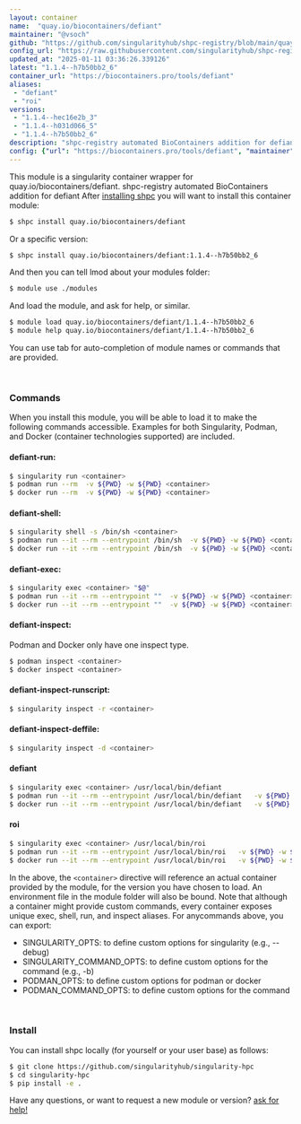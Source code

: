 ```yaml
---
layout: container
name:  "quay.io/biocontainers/defiant"
maintainer: "@vsoch"
github: "https://github.com/singularityhub/shpc-registry/blob/main/quay.io/biocontainers/defiant/container.yaml"
config_url: "https://raw.githubusercontent.com/singularityhub/shpc-registry/main/quay.io/biocontainers/defiant/container.yaml"
updated_at: "2025-01-11 03:36:26.339126"
latest: "1.1.4--h7b50bb2_6"
container_url: "https://biocontainers.pro/tools/defiant"
aliases:
 - "defiant"
 - "roi"
versions:
 - "1.1.4--hec16e2b_3"
 - "1.1.4--h031d066_5"
 - "1.1.4--h7b50bb2_6"
description: "shpc-registry automated BioContainers addition for defiant"
config: {"url": "https://biocontainers.pro/tools/defiant", "maintainer": "@vsoch", "description": "shpc-registry automated BioContainers addition for defiant", "latest": {"1.1.4--h7b50bb2_6": "sha256:6d45a7d5188aa2a195068fdf043496d631d96a6ad01adbe819a45b8ddfd85d7b"}, "tags": {"1.1.4--hec16e2b_3": "sha256:6c2b5f1d6afac379a6ca33dee5b9d87cbb8b1418a3a481f5ccd069e1f9769f5e", "1.1.4--h031d066_5": "sha256:0f621cb5bbcaf9dc603f867464602093a26962d7a1ed61aa5ba365c0d54f8ac0", "1.1.4--h7b50bb2_6": "sha256:6d45a7d5188aa2a195068fdf043496d631d96a6ad01adbe819a45b8ddfd85d7b"}, "docker": "quay.io/biocontainers/defiant", "aliases": {"defiant": "/usr/local/bin/defiant", "roi": "/usr/local/bin/roi"}}
---
```


This module is a singularity container wrapper for quay.io/biocontainers/defiant.
shpc-registry automated BioContainers addition for defiant
After [installing shpc](#install) you will want to install this container module:


```bash
$ shpc install quay.io/biocontainers/defiant
```

Or a specific version:

```bash
$ shpc install quay.io/biocontainers/defiant:1.1.4--h7b50bb2_6
```

And then you can tell lmod about your modules folder:

```bash
$ module use ./modules
```

And load the module, and ask for help, or similar.

```bash
$ module load quay.io/biocontainers/defiant/1.1.4--h7b50bb2_6
$ module help quay.io/biocontainers/defiant/1.1.4--h7b50bb2_6
```

You can use tab for auto-completion of module names or commands that are provided.

<br>

### Commands

When you install this module, you will be able to load it to make the following commands accessible.
Examples for both Singularity, Podman, and Docker (container technologies supported) are included.

#### defiant-run:

```bash
$ singularity run <container>
$ podman run --rm  -v ${PWD} -w ${PWD} <container>
$ docker run --rm  -v ${PWD} -w ${PWD} <container>
```

#### defiant-shell:

```bash
$ singularity shell -s /bin/sh <container>
$ podman run --it --rm --entrypoint /bin/sh  -v ${PWD} -w ${PWD} <container>
$ docker run --it --rm --entrypoint /bin/sh  -v ${PWD} -w ${PWD} <container>
```

#### defiant-exec:

```bash
$ singularity exec <container> "$@"
$ podman run --it --rm --entrypoint ""  -v ${PWD} -w ${PWD} <container> "$@"
$ docker run --it --rm --entrypoint ""  -v ${PWD} -w ${PWD} <container> "$@"
```

#### defiant-inspect:

Podman and Docker only have one inspect type.

```bash
$ podman inspect <container>
$ docker inspect <container>
```

#### defiant-inspect-runscript:

```bash
$ singularity inspect -r <container>
```

#### defiant-inspect-deffile:

```bash
$ singularity inspect -d <container>
```


#### defiant

```bash
$ singularity exec <container> /usr/local/bin/defiant
$ podman run --it --rm --entrypoint /usr/local/bin/defiant   -v ${PWD} -w ${PWD} <container> -c " $@"
$ docker run --it --rm --entrypoint /usr/local/bin/defiant   -v ${PWD} -w ${PWD} <container> -c " $@"
```


#### roi

```bash
$ singularity exec <container> /usr/local/bin/roi
$ podman run --it --rm --entrypoint /usr/local/bin/roi   -v ${PWD} -w ${PWD} <container> -c " $@"
$ docker run --it --rm --entrypoint /usr/local/bin/roi   -v ${PWD} -w ${PWD} <container> -c " $@"
```



In the above, the `<container>` directive will reference an actual container provided
by the module, for the version you have chosen to load. An environment file in the
module folder will also be bound. Note that although a container
might provide custom commands, every container exposes unique exec, shell, run, and
inspect aliases. For anycommands above, you can export:

 - SINGULARITY_OPTS: to define custom options for singularity (e.g., --debug)
 - SINGULARITY_COMMAND_OPTS: to define custom options for the command (e.g., -b)
 - PODMAN_OPTS: to define custom options for podman or docker
 - PODMAN_COMMAND_OPTS: to define custom options for the command

<br>

### Install

You can install shpc locally (for yourself or your user base) as follows:

```bash
$ git clone https://github.com/singularityhub/singularity-hpc
$ cd singularity-hpc
$ pip install -e .
```

Have any questions, or want to request a new module or version? [ask for help!](https://github.com/singularityhub/singularity-hpc/issues)